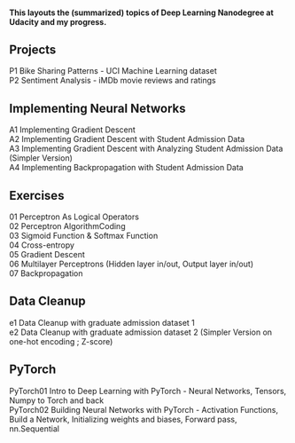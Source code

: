 #### This layouts the (summarized) topics of Deep Learning Nanodegree at Udacity and my progress.

## Projects
P1 Bike Sharing Patterns - UCI Machine Learning dataset  
P2 Sentiment Analysis - iMDb movie reviews and ratings

## Implementing Neural Networks 
A1 Implementing Gradient Descent  
A2 Implementing Gradient Descent with Student Admission Data  
A3 Implementing Gradient Descent with Analyzing Student Admission Data (Simpler Version)  
A4 Implementing Backpropagation with Student Admission Data

## Exercises
01 Perceptron As Logical Operators  
02 Perceptron AlgorithmCoding  
03 Sigmoid Function & Softmax Function  
04 Cross-entropy  
05 Gradient Descent  
06 Multilayer Perceptrons (Hidden layer in/out, Output layer in/out)  
07 Backpropagation

## Data Cleanup
e1 Data Cleanup with graduate admission dataset 1  
e2 Data Cleanup with graduate admission dataset 2 (Simpler Version on one-hot encoding ; Z-score)

## PyTorch
PyTorch01 Intro to Deep Learning with PyTorch - Neural Networks, Tensors, Numpy to Torch and back  
PyTorch02 Building Neural Networks with PyTorch - Activation Functions, Build a Network, Initializing weights and biases, Forward pass, nn.Sequential

